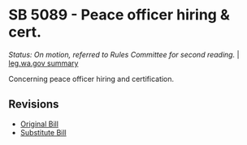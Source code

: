 # SB 5089 - Peace officer hiring & cert.
*Status: On motion, referred to Rules Committee for second reading.* | [leg.wa.gov summary](https://app.leg.wa.gov/billsummary?BillNumber=5089&Year=2021)

Concerning peace officer hiring and certification.

## Revisions
* [Original Bill](1/)
* [Substitute Bill](S/)